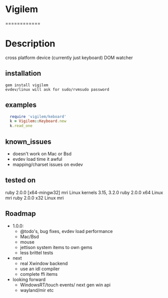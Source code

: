 # Vigilem
============
# Description
  cross platform device (currently just keyboard) DOM watcher
  
## installation
    gem install vigilem
    evdev/linux will ask for sudo/rvmsudo password
    
## examples
```ruby
  require 'vigilem/keboard'
  k = Vigilem::Keyboard.new
  k.read_one
```

## known_issues
   - doesn't work on Mac or Bsd
   - evdev load time it awful
   - mapping/charset issues on evdev
   
## tested on
  ruby 2.0.0 [x64-mingw32] mri
  Linux kernels 3.15, 3.2.0
  ruby 2.0.0 x64 Linux mri
  ruby 2.0.0 x32 Linux mri
  
## Roadmap
 + 1.0.0:
   - @todo's, bug fixes, evdev load performance
   - Mac/Bsd
   - mouse
   - jettison system items to own gems
   - less brittel tests
 + next
   - real Xwindow backend
   - use an idl compiler
   - complete ffi items
 + looking forward
   - WindowsRT/touch events/ next gen win api
   - wayland/mir etc

